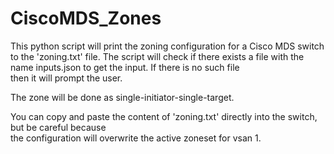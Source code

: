 # CiscoMDS_Zones
This python script will print the zoning configuration for a Cisco MDS switch to the 'zoning.txt' file.
The script will check if there exists a file with the name inputs.json to get the input. If there is no such file  
then it will prompt the user.

The zone will be done as single-initiator-single-target.

You can copy and paste the content of 'zoning.txt' directly into the switch, but be careful because  
the configuration will overwrite the active zoneset for vsan 1.
